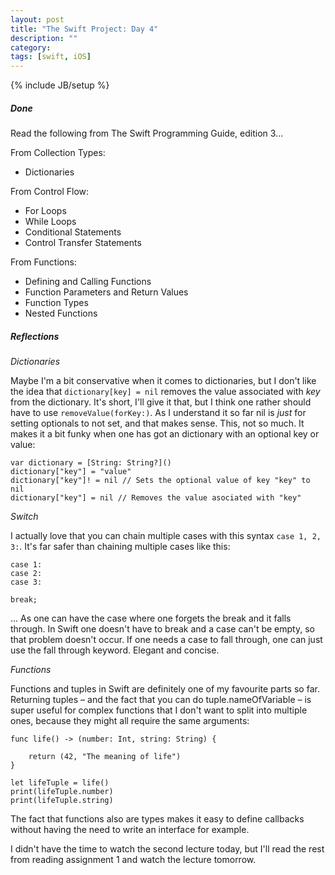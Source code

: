 ```yaml
---
layout: post
title: "The Swift Project: Day 4"
description: ""
category:
tags: [swift, iOS]
---
```


{% include JB/setup %}

##### Done

Read the following from The Swift Programming Guide, edition 3...

From Collection Types:

* Dictionaries


From Control Flow:

* For Loops
* While Loops
* Conditional Statements
* Control Transfer Statements


From Functions:

* Defining and Calling Functions
* Function Parameters and Return Values
* Function Types
* Nested Functions


##### Reflections


*Dictionaries*

Maybe I'm a bit conservative when it comes to dictionaries, but I don't like the idea that `dictionary[key] = nil` removes the value associated with *key* from the dictionary. It's short, I'll give it that, but I think one rather should have to use `removeValue(forKey:)`. As I understand it so far nil is *just* for setting optionals to not set, and that makes sense. This, not so much. It makes it a bit funky when one has got an dictionary with an optional key or value:

```
var dictionary = [String: String?]()
dictionary["key"] = "value"
dictionary["key"]! = nil // Sets the optional value of key "key" to nil
dictionary["key"] = nil // Removes the value asociated with "key"

```

*Switch*

I actually love that you can chain multiple cases with this syntax `case 1, 2, 3:`. It's far safer than chaining multiple cases like this:

```
case 1:
case 2:
case 3:

break;
```
... As one can have the case where one forgets the break and it falls through. In Swift one doesn't have to break and a case can't be empty, so that problem doesn't occur. If one needs a case to fall through, one can just use the fall through keyword. Elegant and concise.


*Functions*

Functions and tuples in Swift are definitely one of my favourite parts so far. Returning tuples – and the fact that you can do tuple.nameOfVariable – is super useful for complex functions that I don't want to split into multiple ones, because they might all require the same arguments:
```
func life() -> (number: Int, string: String) {

    return (42, "The meaning of life")
}

let lifeTuple = life()
print(lifeTuple.number)
print(lifeTuple.string)
```

The fact that functions also are types makes it easy to define callbacks without having the need to write an interface for example.



I didn't have the time to watch the second lecture today, but I'll read the rest from reading assignment 1 and watch the lecture tomorrow.
